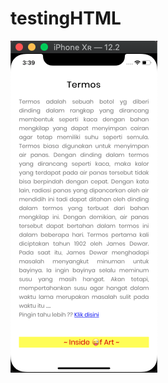 # testingHTML


![alt text](https://github.com/ioacode/testingHTML/blob/master/Testinghtml/Assets.xcassets/test.imageset/test.png)

